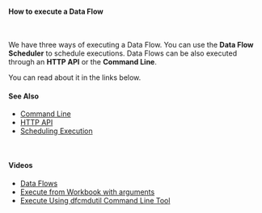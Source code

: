 
#### How to execute a Data Flow

<br/>

We have three ways of executing a Data Flow. You can use the **Data Flow Scheduler** to schedule executions. Data Flows can be also executed through an **HTTP API** or the **Command Line**. 

You can read about it in the links below.
<br/>

#### See Also
* [Command Line](./commandline.md)
* [HTTP API](./httpapi.md)
* [Scheduling Execution](./scheduledexecution.md)


<br/>

#### Videos

* [Data Flows](../../../videos/dataflows.md)
* [Execute from Workbook with arguments](https://profitbasedocs.blob.core.windows.net/videos/Data%20Flow%20-%20Execute%20from%20Workbook%20with%20arguments.mp4)
* [Execute Using dfcmdutil Command Line Tool](https://profitbasedocs.blob.core.windows.net/videos/Data%20Flow%20-%20Execute%20using%20dfcmdutil%20command%20line%20tool.mp4)

